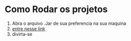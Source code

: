 # Como Rodar os projetos 

1. Abra o arquivo .Jar de sua preferencia na sua maquina
2. [entre nesse link](http://localhost:8080/)
4. divirta-se
